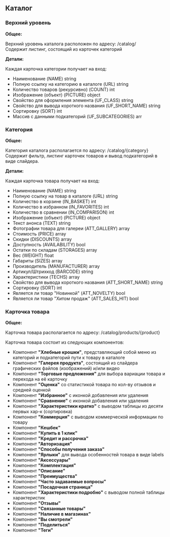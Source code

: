 ## Каталог  
### Верхний уровень  
  
**Общее:**  
  
Верхний уровень каталога расположен по адресу: /catalog/  
Содержит листинг, состоящий из карточек категорий
  
**Детали:**  
  
Каждая карточка категории получает на вход:  
  
- Наименование (NAME) string  
- Полную ссылку на категорию в каталоге (URL) string  
- Количество товаров (рекурсивно) (COUNT) int  
- Изображение (объект) (PICTURE) object  
- Свойство для оформления элемента (UF_CLASS) string  
- Свойство для вывода короткого названия (UF_SHORT_NAME) string  
- Сортировку (SORT) int  
- Массив с данными подкатегорий (UF_SUBCATEGORIES) arr  
  
### Категория  
  
**Общее:**  
  
Категория каталога располагается по адресу: /catalog/{category}  
Содержит фильтр, листинг карточек товаров и вывод подкатегорий в виде слайдера.  
  
**Детали:**  
  
Каждая карточка товара получает на вход:  
  
- Наименование (NAME) string  
- Полную ссылку на товар в каталоге (URL) string  
- Количество в корзине (IN_BASKET) int  
- Количество в избранном (IN_FAVORITES) int  
- Количество в сравнении (IN_COMPARISON) int  
- Изображение (объект) (PICTURE) object  
- Текст анонса (TEXT) string  
- Фотографии товара для галереи (ATT_GALLERY) array  
- Стоимость (PRICE) array  
- Скидки (DISCOUNTS) array  
- Доступность (AVAILABILITY) bool  
- Остатки по складам (STORAGES) array  
- Вес (WEIGHT) float  
- Габариты (SIZES) array  
- Производитель (MANUFACTURER) array  
- Артикул/Штрихкод (BARCODE) string  
- Характеристики (TECHS) array  
- Свойство для вывода короткого названия (ATT_SHORT_NAME) string  
- Сортировку (SORT) int  
- Является ли товар "Новинкой" (ATT_NOVELTY) bool  
- Является ли товар "Хитом продаж" (ATT_SALES_HIT) bool  
  
### Карточка товара  
  
**Общее:**  
  
Карточка товара располагается по адресу: /catalog/products/{product}  
  
Карточка товара состоит из следующих компонентов:  
  
- Компонент **"Хлебные крошки"**, представляющий собой меню из категорий и подкатегорий пути к товару в каталоге  
- Компонент **"Галерея продукта"**, состоящий из слайдера графических файлов (изображений) и/или видео  
- Компонент **"Торговые предложения"** для выбора вариации товара и перехода на её карточку  
- Компонент **"Оценка"** со статистикой товара по кол-ву отзывов и средней оценкой  
- Компонент **"Избранное"** с иконкой добавления или удаления  
- Компонент **"Сравнение"** с иконкой добавления или удаления  
- Компонент **"Характеристики кратко"** с выводом таблицы из десяти первых хар-к (сортировка)  
- Компонент **"Коммерция"** с выводом коммерческой информации по товару  
- Компонент **"Кешбек"**  
- Компонент **"Купить в 1 клик"**  
- Компонент **"Кредит и рассрочка"**  
- Компонент **"Авторизация"**  
- Компонент **"Способы получения заказа"**  
- Компонент **"Ярлыки"** для вывода особенностей товара в виде labels  
- Компонент **"Аксессуары"**  
- Компонент **"Комплектация"**  
- Компонент **"Описание"**  
- Компонент **"Преимущества"**  
- Компонент **"Часто задаваемые вопросы"**  
- Компонент **"Посадочная страница"**  
- Компонент **"Характеристики подробно"** с выводом полной таблицы характеристик  
- Компонент **"Отзывы"**  
- Компонент **"Связанные товары"**  
- Компонент **"Наличие в магазинах"**  
- Компонент **"Вы смотрели"**  
- Компонент **"Поделиться"**  
- Компонент **"Теги"**